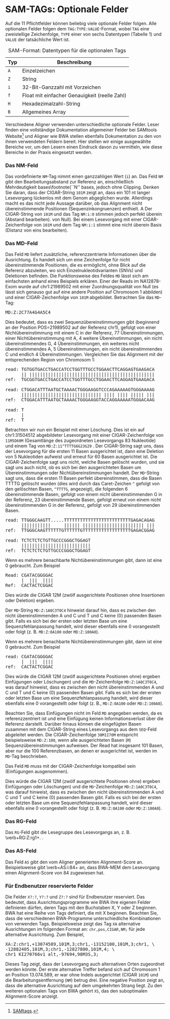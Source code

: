 # SAM-TAGs: Optionale Felder



Auf die 11 Pflichtfelder können beliebig viele optionale Felder folgen. Alle optionalen Felder folgen dem 
<code>TAG:TYPE:VALUE</code>-Format, wobei <code>TAG</code> eine zweistellige Zeichenfolge, <code>TYPE</code> einer von sechs Datentypen (Tabelle 1) und <code>VALUE</code> der tatsächliche Wert ist.

<table>
  <caption>SAM-Format: Datentypen für die optionalen Tags</caption>
  <thead>
    <tr>
      <th>Typ</th>
      <th>Beschreibung</th>
    </tr>
  </thead>
  <tbody>
    <tr>
      <td><code>A</code></td>
      <td>Einzelzeichen</td>
    </tr>
    <tr>
      <td><code>Z</code></td>
      <td>String</td>
    </tr>
    <tr>
      <td><code>i</code></td>
      <td>32-Bit-Ganzzahl mit Vorzeichen</td>
    </tr>
    <tr>
      <td><code>f</code></td>
      <td>Float mit einfacher Genauigkeit (reelle Zahl)</td>
    </tr>
    <tr>
      <td><code>H</code></td>
      <td>Hexadezimalzahl-String</td>
    </tr>
    <tr>
      <td><code>B</code></td>
      <td>Allgemeines Array</td>
    </tr>
  </tbody>
</table>


Verschiedene Aligner verwenden unterschiedliche optionale Felder. Leser finden eine vollständige Dokumentation allgemeiner Felder bei SAMtools 
Website[^note] und Aligner wie BWA stellen ebenfalls Dokumentation zu den von ihnen verwendeten Feldern bereit. Hier stellen wir einige ausgewählte Bereiche vor, um den Lesern einen Eindruck davon zu vermitteln, wie diese Bereiche in der Praxis eingesetzt werden.


[^note]: [SAMtags](https://samtools.github.io/hts-specs/SAMtags.pdf).

### Das NM-Feld

Das vordefinierte <code>NM</code>-Tag nimmt einen ganzzahligen Wert (<code>i</code>) an. 
Das Feld <code>NM</code> gibt den Bearbeitungsabstand zur Referenz an, einschließlich Mehrdeutigkeit 
bases\footnote{``N'' bases</code>, jedoch ohne Clipping. Denken Sie daran, dass der CIGAR-String <code>101M</code> 
zeigt an, dass ein 101 nt langer Lesevorgang lückenlos mit dem Genom abgeglichen wurde. Allerdings macht es das nicht 
jede Aussage darüber, ob das Alignment nicht übereinstimmende Positionen (Sequenzinkongruenzen) enthielt. A 
Der CIGAR-String von <code>101M</code> und das Tag <code>NM:i:0</code> stimmen jedoch perfekt überein (Abstand bearbeiten). 
von Null). Bei einem Lesevorgang mit einer CIGAR-Zeichenfolge von <code>101M</code> und dem Tag <code>NM:i:1</code> stimmt eine nicht überein 
Basis (Distanz von eins bearbeiten).


### Das MD-Feld

Das Feld <code>MD</code> liefert zusätzliche, referenzzentrierte Informationen über die Ausrichtung. Es handelt sich um eine Zeichenfolge für nicht übereinstimmende Positionen, die es ermöglicht, ohne Blick auf die Referenz abzuleiten, wo sich Einzelnukleotidvarianten (SNVs) und Deletionen befinden. Die Funktionsweise des Feldes <code>MD</code> lässt sich am einfachsten anhand eines Beispiels erklären. Einer der Reads im NA12878-Exom wurde auf chr1:21989502 mit einer Zuordnungsqualität von Null (es lässt sich genauso gut auf eine andere Position auf Chromosom 1 abbilden) und einer CIGAR-Zeichenfolge von <code>101M</code> abgebildet. Betrachten Sie das <code>MD</code>-Tag:

<pre>
MD:Z:2C77A4G4A5C4 
</pre>

Dies bedeutet, dass es zwei Sequenzübereinstimmungen gibt (beginnend an der 
Position POS=21989502 auf der 
Referenz chr1), gefolgt von einer Nichtübereinstimmung mit einem C in der Referenz, 
77 Übereinstimmungen, einer Nichtübereinstimmung mit A, 4 
weitere Übereinstimmungen, ein nicht übereinstimmendes G, 4 Übereinstimmungen, 
ein weiteres nicht übereinstimmendes A, 5 Übereinstimmungen, ein nicht übereinstimmendes C und endlich 4 Übereinstimmungen. 
Vergleichen Sie das Alignment mit der entsprechenden Region von Chromosom 1:


<pre>
read: TGTGGTGACCTGACCATCCTGGTTTGCCTGGAACTTCAGGAGTGAAGACA
      || |||||||||||||||||||||||||||||||||||||||||||||||
ref:  TGCGGTGACCTGACCATCCTGGTTTGCCTGGAACTTCAGGAGTGAAGACA

read: CTGGACATTTAATGCTAAAACTGGGAAGGTCCCAGAAAAAGTGGGAAAAG
      |||||||||||||||||||||||||||||| |||| |||| ||||| |||
ref:  CTGGACATTTAATGCTAAAACTGGGAAGGTACCAGGAAAAATGGGACAAG

read: T
      |
ref:  T 
</pre>

Betrachten wir nun ein Beispiel mit einer Löschung. Dies ist ein auf chr1:31504512 abgebildeter Lesevorgang mit einer CIGAR-Zeichenfolge von <code>11M5D60M</code> (Gesamtlänge des zugeordneten Lesevorgangs 83 Nukleotide) und einem Tag von <code>MD:Z:11^TTTTG6G23G29</code> . Der CIGAR-String sagt uns, dass der Lesevorgang für die ersten 11 Basen ausgerichtet ist, dann eine Deletion von 5 Nukleotiden aufweist und erneut für 60 Basen ausgerichtet ist. Die CIGAR-Zeichenfolge sagt uns nicht, welche Basen gelöscht wurden, und sie sagt uns auch nicht, ob es sich bei den ausgerichteten Basen um Übereinstimmungen oder Nichtübereinstimmungen handelt. Der <code>MD</code>-String sagt uns, dass die ersten 11 Basen perfekt übereinstimmen, dass die Basen TTTTG gelöscht wurden (dies wird durch das Caret-Zeichen <code>^</code> gefolgt von den gelöschten Basen, <code>^TTTTG</code>, angezeigt), die folgenden 6 übereinstimmende Basen, gefolgt von einem nicht übereinstimmenden G in der Referenz, 23 übereinstimmende Basen, gefolgt erneut von einem nicht übereinstimmenden G in der Referenz, gefolgt von 29 übereinstimmenden Basen.


<pre>
read: TTGGGCAAGTT.....TTTTTTTTTTTTTTTTTTTTTTTTTGAGACAGAG
      |||||||||||     |||||| ||||||||||||||||||||||| |||
ref:  TTGGGCAAGTTTTTTGTTTTTTGTTTTTTTTTTTTTTTTTTGAGACGGAG

read: TCTCTCTCTGTTGCCCGGGCTGGAGT
      ||||||||||||||||||||||||||
ref:  TCTCTCTCTGTTGCCCGGGCTGGAGT 
</pre>


Wenn es mehrere benachbarte Nichtübereinstimmungen gibt, dann ist eine 0
gebraucht. Zum Beispiel
<pre>
Read: CGATACGGGGAC
      |  |||  ||||
Ref:  CACTACTCGGAC
</pre>
Dies würde die CIGAR 12M (zwölf ausgerichtete Positionen ohne Insertionen oder Deletion) ergeben.

Der <code>MD</code>-String <code>MD:Z:1A0C3T0C4</code> hinweist darauf hin, dass es zwischen den nicht übereinstimmenden A und C und T und C keine (0) passenden Basen gibt. Falls es sich bei der ersten oder letzten Base um eine Sequenzfehlanpassung handelt, wird dieser ebenfalls eine 0 vorangestellt oder folgt (z. B. <code>MD:Z:0A100</code> oder <code>MD:Z:100A0</code>).

Wenn es mehrere benachbarte Nichtübereinstimmungen gibt, dann ist eine 0
gebraucht. Zum Beispiel

<pre>
read: CGATACGGGGAC
      |  |||  ||||
ref:  CACTACTCGGAC
</pre>

Dies würde die CIGAR 12M (zwölf ausgerichtete Positionen ohne) ergeben
Einfügungen oder Löschungen) und die <code>MD</code>-Zeichenfolge <code>MD:Z:1A0C3T0C4</code>, 
was darauf hinweist, dass es zwischen den nicht übereinstimmenden A und C und T und C 
keine (0) passenden Basen gibt. Falls es sich bei der ersten oder letzten Base um eine 
Sequenzfehlanpassung handelt, wird dieser ebenfalls eine 0 vorangestellt oder folgt 
(z. B., <code>MD:Z:0A100</code> oder <code>MD:Z:100A0</code>).

Beachten Sie, dass Einfügungen nicht im Feld <code>MD</code> angegeben werden, 
da es referenzzentriert ist und eine Einfügung keinen Informationsverlust über die
Referenz darstellt. Darüber hinaus können die eingefügten Basen zusammen mit dem 
CIGAR-String eines Lesevorgangs aus dem <code>SEQ</code>-Feld abgeleitet werden. 
Die CIGAR-Zeichenfolge <code>30M1I70M</code> entspricht beispielsweise 
 <code>MD:Z:100</code>, wenn alle ausgerichteten Basen (<code>M</code>) 
Sequenzübereinstimmungen aufweisen. Der Read hat insgesamt 101 Basen, aber nur die 100 Referenzbasen, an denen er ausgerichtet ist, werden im <code>MD</code>-Tag beschrieben.

Das Feld <code>MD</code> muss mit der CIGAR-Zeichenfolge kompatibel sein (Einfügungen ausgenommen).


Dies würde die CIGAR 12M (zwölf ausgerichtete Positionen ohne) ergeben
Einfügungen oder Löschungen) und die <code>MD</code>-Zeichenfolge <code>MD:Z:1A0C3T0C4</code>, was darauf hinweist, dass es zwischen den nicht übereinstimmenden A und C und T und C keine (0) passenden Basen gibt. Falls es sich bei der ersten oder letzten Base um eine Sequenzfehlanpassung handelt, wird dieser ebenfalls eine 0 vorangestellt oder folgt (z. B. <code>MD:Z:0A100</code> oder <code>MD:Z:100A0</code>).



### Das RG-Feld

Das <code>RG</code>-Feld gibt die Lesegruppe des Lesevorgangs an, z. B. \verb+RG:Z:rg1+. .

### Das AS-Feld

Das Feld <code>AS</code> gibt den vom Aligner generierten Alignment-Score an. Beispielsweise gibt \verb+AS:i:84+ an, dass BWA-MEM dem Lesevorgang einen Alignment-Score von 84 zugewiesen hat.

### Für Endbenutzer reservierte Felder

Die Felder <code>X?:?</code>, <code>Y?:?</code> und <code>Z?:?</code> sind für Endbenutzer reserviert. Das bedeutet, dass Ausrichtungsprogramme wie BWA ihre eigenen Felder definieren dürfen, deren Tags mit den Buchstaben X, Y oder Z beginnen. BWA hat eine Reihe von Tags definiert, die mit X beginnen. Beachten Sie, dass die verschiedenen BWA-Programme unterschiedliche Kombinationen von verwenden Tags. Beispielsweise zeigt das Tag <code>XA</code> alternative Ausrichtungen im folgenden Format an: <code>chr,pos,CIGAR,NM;</code> für jede alternative Ausrichtung. Zum Beispiel,

<pre>
XA:Z:chr1,+13074589,101M,3;chr1,-13152100,101M,3;chr1, \
-12882405,101M,3;chr1,-12827800,101M,4; \
chr1_KI270766v1_alt,-97694,98M3S,3;	
</pre>

Dieses Tag zeigt, dass der Lesevorgang auch alternativen Orten zugeordnet werden könnte. Der erste alternative Treffer befand sich auf Chromosom 1 an Position 13.074.589, er war ohne Indels ausgerichtet (CIGAR <code>101M</code>) und die Bearbeitungsentfernung (<code>NM</code>) betrug drei. Eine negative Position zeigt an, dass die alternative Ausrichtung auf dem umgekehrten Strang liegt.  Zu den weiteren optionalen Tags von BWA gehört <code>XS</code>, das den suboptimalen Alignment-Score anzeigt.